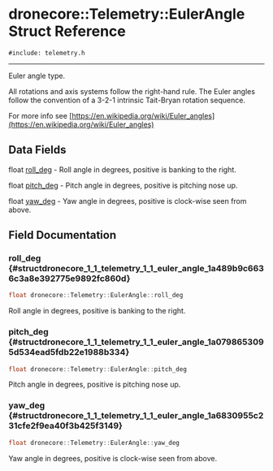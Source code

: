 # dronecore::Telemetry::EulerAngle Struct Reference
`#include: telemetry.h`

----


Euler angle type. 


All rotations and axis systems follow the right-hand rule. The Euler angles follow the convention of a 3-2-1 intrinsic Tait-Bryan rotation sequence.


For more info see [https://en.wikipedia.org/wiki/Euler_angles](https://en.wikipedia.org/wiki/Euler_angles) 


## Data Fields


 float [roll_deg](#structdronecore_1_1_telemetry_1_1_euler_angle_1a489b9c6636c3a8e392775e9892fc860d) - Roll angle in degrees, positive is banking to the right.


 float [pitch_deg](#structdronecore_1_1_telemetry_1_1_euler_angle_1a0798653095d534ead5fdb22e1988b334) - Pitch angle in degrees, positive is pitching nose up.


 float [yaw_deg](#structdronecore_1_1_telemetry_1_1_euler_angle_1a6830955c231cfe2f9ea40f3b425f3149) - Yaw angle in degrees, positive is clock-wise seen from above.


## Field Documentation


### roll_deg {#structdronecore_1_1_telemetry_1_1_euler_angle_1a489b9c6636c3a8e392775e9892fc860d}

```cpp
float dronecore::Telemetry::EulerAngle::roll_deg
```


Roll angle in degrees, positive is banking to the right.


<!-- [<Element 'type' at 0x000001F32A2D3138> roll_deg](#structdronecore_1_1_telemetry_1_1_euler_angle_1a489b9c6636c3a8e392775e9892fc860d) -->
<!-- kind: variable -->
<!-- prot: public -->
<!-- static: no -->
<!-- mutable: no -->
<!-- definition: float dronecore::Telemetry::EulerAngle::roll_deg -->
<!-- detaileddescription:  -->
<!-- briefdescription: Roll angle in degrees, positive is banking to the right. -->

<!-- argsstring:  -->


### pitch_deg {#structdronecore_1_1_telemetry_1_1_euler_angle_1a0798653095d534ead5fdb22e1988b334}

```cpp
float dronecore::Telemetry::EulerAngle::pitch_deg
```


Pitch angle in degrees, positive is pitching nose up.


<!-- [<Element 'type' at 0x000001F32A2FEB38> pitch_deg](#structdronecore_1_1_telemetry_1_1_euler_angle_1a0798653095d534ead5fdb22e1988b334) -->
<!-- kind: variable -->
<!-- prot: public -->
<!-- static: no -->
<!-- mutable: no -->
<!-- definition: float dronecore::Telemetry::EulerAngle::pitch_deg -->
<!-- detaileddescription:  -->
<!-- briefdescription: Pitch angle in degrees, positive is pitching nose up. -->

<!-- argsstring:  -->


### yaw_deg {#structdronecore_1_1_telemetry_1_1_euler_angle_1a6830955c231cfe2f9ea40f3b425f3149}

```cpp
float dronecore::Telemetry::EulerAngle::yaw_deg
```


Yaw angle in degrees, positive is clock-wise seen from above.


<!-- [<Element 'type' at 0x000001F32A2FE598> yaw_deg](#structdronecore_1_1_telemetry_1_1_euler_angle_1a6830955c231cfe2f9ea40f3b425f3149) -->
<!-- kind: variable -->
<!-- prot: public -->
<!-- static: no -->
<!-- mutable: no -->
<!-- definition: float dronecore::Telemetry::EulerAngle::yaw_deg -->
<!-- detaileddescription:  -->
<!-- briefdescription: Yaw angle in degrees, positive is clock-wise seen from above. -->

<!-- argsstring:  -->
